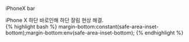 ---
---
iPhoneX bar

<div class="code-title">iPhone X 하단 바로인해 하단 잘림 현상 해결.</div>
{% highlight bash %}
margin-bottom:constant(safe-area-inset-bottom);margin-bottom:env(safe-area-inset-bottom); 
{% endhighlight %}

